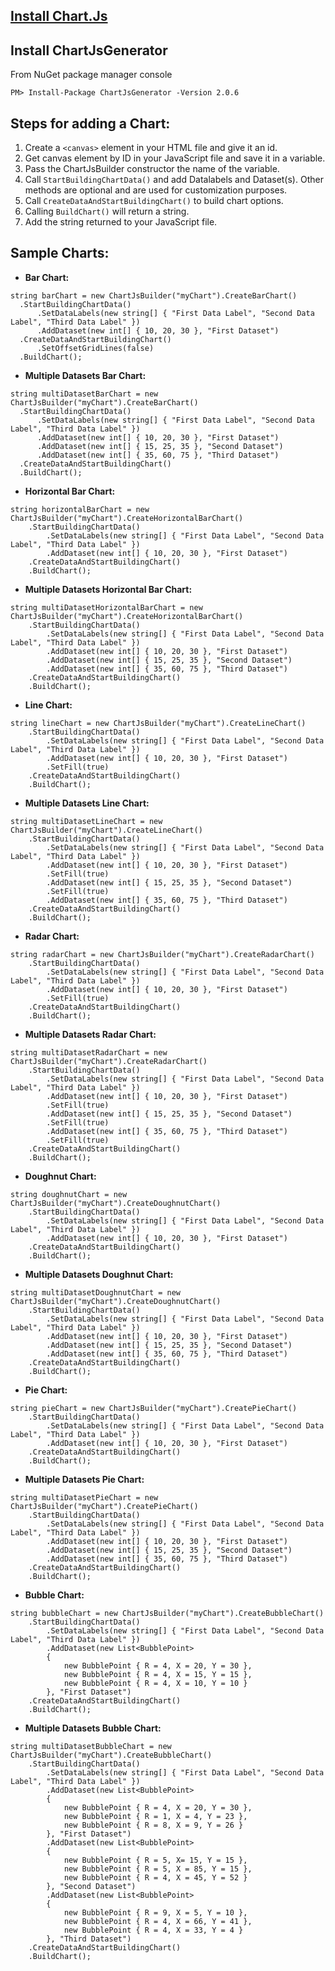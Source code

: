 ## [Install Chart.Js](http://www.chartjs.org/docs/latest/getting-started/installation.html)

## Install ChartJsGenerator 
From NuGet package manager console
```
PM> Install-Package ChartJsGenerator -Version 2.0.6
```

## Steps for adding a Chart:
1. Create a `<canvas>` element in your HTML file and give it an id.
2. Get canvas element by ID in your JavaScript file and save it in a variable.
3. Pass the ChartJsBuilder constructor the name of the variable.
4. Call `StartBuildingChartData()` and add Datalabels and Dataset(s). Other methods are optional and are used for customization purposes.
6. Call `CreateDataAndStartBuildingChart()` to build chart options.
7. Calling `BuildChart()` will return a string.
8. Add the string returned to your JavaScript file.

## Sample Charts: 
   - **Bar Chart:** 
  ```
string barChart = new ChartJsBuilder("myChart").CreateBarChart()
	.StartBuildingChartData()
		.SetDataLabels(new string[] { "First Data Label", "Second Data Label", "Third Data Label" })
		.AddDataset(new int[] { 10, 20, 30 }, "First Dataset")
	.CreateDataAndStartBuildingChart()
		.SetOffsetGridLines(false)
	.BuildChart();
  ```        
  - **Multiple Datasets Bar Chart:** 
  ```
string multiDatasetBarChart = new ChartJsBuilder("myChart").CreateBarChart()
	.StartBuildingChartData() 
		.SetDataLabels(new string[] { "First Data Label", "Second Data Label", "Third Data Label" }) 
		.AddDataset(new int[] { 10, 20, 30 }, "First Dataset")
		.AddDataset(new int[] { 15, 25, 35 }, "Second Dataset")
		.AddDataset(new int[] { 35, 60, 75 }, "Third Dataset")
	.CreateDataAndStartBuildingChart()
	.BuildChart();
  ```
  - **Horizontal Bar Chart:**
```
string horizontalBarChart = new ChartJsBuilder("myChart").CreateHorizontalBarChart()
	.StartBuildingChartData()
		.SetDataLabels(new string[] { "First Data Label", "Second Data Label", "Third Data Label" })
		.AddDataset(new int[] { 10, 20, 30 }, "First Dataset")
	.CreateDataAndStartBuildingChart()
	.BuildChart();
```

  - **Multiple Datasets Horizontal Bar Chart:** 
```
string multiDatasetHorizontalBarChart = new ChartJsBuilder("myChart").CreateHorizontalBarChart()
	.StartBuildingChartData()
		.SetDataLabels(new string[] { "First Data Label", "Second Data Label", "Third Data Label" })
		.AddDataset(new int[] { 10, 20, 30 }, "First Dataset")
		.AddDataset(new int[] { 15, 25, 35 }, "Second Dataset")
		.AddDataset(new int[] { 35, 60, 75 }, "Third Dataset")
	.CreateDataAndStartBuildingChart()
	.BuildChart();
```

  - **Line Chart:** 
```
string lineChart = new ChartJsBuilder("myChart").CreateLineChart()
	.StartBuildingChartData()
		.SetDataLabels(new string[] { "First Data Label", "Second Data Label", "Third Data Label" })
		.AddDataset(new int[] { 10, 20, 30 }, "First Dataset")
		.SetFill(true)
	.CreateDataAndStartBuildingChart()
	.BuildChart();
```
          
  - **Multiple Datasets Line Chart:**
```
string multiDatasetLineChart = new ChartJsBuilder("myChart").CreateLineChart()
	.StartBuildingChartData()
		.SetDataLabels(new string[] { "First Data Label", "Second Data Label", "Third Data Label" })
		.AddDataset(new int[] { 10, 20, 30 }, "First Dataset")
		.SetFill(true)
		.AddDataset(new int[] { 15, 25, 35 }, "Second Dataset")
		.SetFill(true)
		.AddDataset(new int[] { 35, 60, 75 }, "Third Dataset")
	.CreateDataAndStartBuildingChart()
	.BuildChart();
```

  - **Radar Chart:**
```
string radarChart = new ChartJsBuilder("myChart").CreateRadarChart()
	.StartBuildingChartData()
		.SetDataLabels(new string[] { "First Data Label", "Second Data Label", "Third Data Label" })
		.AddDataset(new int[] { 10, 20, 30 }, "First Dataset")
		.SetFill(true)
	.CreateDataAndStartBuildingChart()
	.BuildChart();
```

  - **Multiple Datasets Radar Chart:** 
```
string multiDatasetRadarChart = new ChartJsBuilder("myChart").CreateRadarChart()
	.StartBuildingChartData()
		.SetDataLabels(new string[] { "First Data Label", "Second Data Label", "Third Data Label" })
		.AddDataset(new int[] { 10, 20, 30 }, "First Dataset")
		.SetFill(true)
		.AddDataset(new int[] { 15, 25, 35 }, "Second Dataset")
		.SetFill(true)
		.AddDataset(new int[] { 35, 60, 75 }, "Third Dataset")
		.SetFill(true)
	.CreateDataAndStartBuildingChart()
	.BuildChart();
```

  - **Doughnut Chart:** 
```
string doughnutChart = new ChartJsBuilder("myChart").CreateDoughnutChart()
	.StartBuildingChartData()
		.SetDataLabels(new string[] { "First Data Label", "Second Data Label", "Third Data Label" })
		.AddDataset(new int[] { 10, 20, 30 }, "First Dataset")
	.CreateDataAndStartBuildingChart()
	.BuildChart();
```

  - **Multiple Datasets Doughnut Chart:** 
```
string multiDatasetDoughnutChart = new ChartJsBuilder("myChart").CreateDoughnutChart()
	.StartBuildingChartData()
		.SetDataLabels(new string[] { "First Data Label", "Second Data Label", "Third Data Label" })
		.AddDataset(new int[] { 10, 20, 30 }, "First Dataset")
		.AddDataset(new int[] { 15, 25, 35 }, "Second Dataset")
		.AddDataset(new int[] { 35, 60, 75 }, "Third Dataset")
	.CreateDataAndStartBuildingChart()
	.BuildChart();
```
  - **Pie Chart:** 
```
string pieChart = new ChartJsBuilder("myChart").CreatePieChart()
	.StartBuildingChartData()
		.SetDataLabels(new string[] { "First Data Label", "Second Data Label", "Third Data Label" })
		.AddDataset(new int[] { 10, 20, 30 }, "First Dataset")
	.CreateDataAndStartBuildingChart()
	.BuildChart();
```
      
  - **Multiple Datasets Pie Chart:** 
  
```
string multiDatasetPieChart = new ChartJsBuilder("myChart").CreatePieChart()
	.StartBuildingChartData()
		.SetDataLabels(new string[] { "First Data Label", "Second Data Label", "Third Data Label" })
		.AddDataset(new int[] { 10, 20, 30 }, "First Dataset")
		.AddDataset(new int[] { 15, 25, 35 }, "Second Dataset")
		.AddDataset(new int[] { 35, 60, 75 }, "Third Dataset")
	.CreateDataAndStartBuildingChart()
	.BuildChart();
```


  - **Bubble Chart:** 
```
string bubbleChart = new ChartJsBuilder("myChart").CreateBubbleChart()
	.StartBuildingChartData()
		.SetDataLabels(new string[] { "First Data Label", "Second Data Label", "Third Data Label" })
		.AddDataset(new List<BubblePoint>
		{
			new BubblePoint { R = 4, X = 20, Y = 30 },
			new BubblePoint { R = 4, X = 15, Y = 15 },
			new BubblePoint { R = 4, X = 10, Y = 10 }
		}, "First Dataset")
	.CreateDataAndStartBuildingChart()
	.BuildChart();
```

  - **Multiple Datasets Bubble Chart:** 
```	
string multiDatasetBubbleChart = new ChartJsBuilder("myChart").CreateBubbleChart()
	.StartBuildingChartData()
		.SetDataLabels(new string[] { "First Data Label", "Second Data Label", "Third Data Label" })
		.AddDataset(new List<BubblePoint>
		{
			new BubblePoint { R = 4, X = 20, Y = 30 },
			new BubblePoint { R = 1, X = 4, Y = 23 },
			new BubblePoint { R = 8, X = 9, Y = 26 }
		}, "First Dataset")
		.AddDataset(new List<BubblePoint>
		{
			new BubblePoint { R = 5, X= 15, Y = 15 },
			new BubblePoint { R = 5, X = 85, Y = 15 },
			new BubblePoint { R = 4, X = 45, Y = 52 }
		}, "Second Dataset")
		.AddDataset(new List<BubblePoint>
		{
			new BubblePoint { R = 9, X = 5, Y = 10 },
			new BubblePoint { R = 4, X = 66, Y = 41 },
			new BubblePoint { R = 4, X = 33, Y = 4 }
		}, "Third Dataset")
	.CreateDataAndStartBuildingChart()
	.BuildChart();
```
